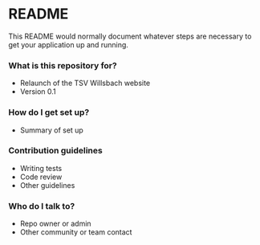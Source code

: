 # README #

This README would normally document whatever steps are necessary to get your application up and running.


### What is this repository for? ###

* Relaunch of the TSV Willsbach website
* Version 0.1

### How do I get set up? ###

* Summary of set up

### Contribution guidelines ###

* Writing tests
* Code review
* Other guidelines

### Who do I talk to? ###

* Repo owner or admin
* Other community or team contact